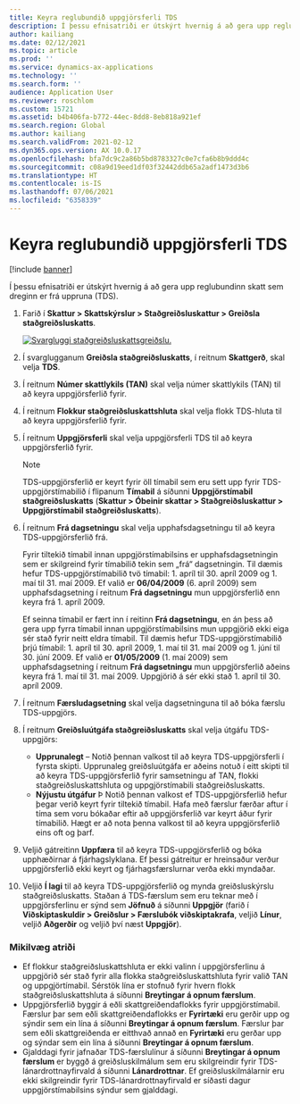 ```yaml
---
title: Keyra reglubundið uppgjörsferli TDS
description: Í þessu efnisatriði er útskýrt hvernig á að gera upp reglubundinn skatt sem dreginn er frá uppruna (TDS).
author: kailiang
ms.date: 02/12/2021
ms.topic: article
ms.prod: ''
ms.service: dynamics-ax-applications
ms.technology: ''
ms.search.form: ''
audience: Application User
ms.reviewer: roschlom
ms.custom: 15721
ms.assetid: b4b406fa-b772-44ec-8dd8-8eb818a921ef
ms.search.region: Global
ms.author: kailiang
ms.search.validFrom: 2021-02-12
ms.dyn365.ops.version: AX 10.0.17
ms.openlocfilehash: bfa7dc9c2a86b5bd8783327c0e7cfa6b8b9ddd4c
ms.sourcegitcommit: c08a9d19eed1df03f32442ddb65a2adf1473d3b6
ms.translationtype: HT
ms.contentlocale: is-IS
ms.lasthandoff: 07/06/2021
ms.locfileid: "6358339"
---
```

# <a name="run-the-periodic-tds-settlement-process"></a>Keyra reglubundið uppgjörsferli TDS

[!include [banner](../includes/banner.md)]

Í þessu efnisatriði er útskýrt hvernig á að gera upp reglubundinn skatt sem dreginn er frá uppruna (TDS).

1. Farið í **Skattur \> Skattskýrslur \> Staðgreiðsluskattur \> Greiðsla staðgreiðsluskatts**.

    [![Svargluggi staðgreiðsluskattsgreiðslu.](./media/apac-ind-TDS-47.png)](./media/apac-ind-TDS-47.png)

2. Í svarglugganum **Greiðsla staðgreiðsluskatts**, í reitnum **Skattgerð**, skal velja **TDS**.
3. Í reitnum **Númer skattlykils (TAN)** skal velja númer skattlykils (TAN) til að keyra uppgjörsferlið fyrir.
4. Í reitnum **Flokkur staðgreiðsluskattshluta** skal velja flokk TDS-hluta til að keyra uppgjörsferlið fyrir.
5. Í reitnum **Uppgjörsferli** skal velja uppgjörsferli TDS til að keyra uppgjörsferlið fyrir.

    > [!NOTE]
    > TDS-uppgjörsferlið er keyrt fyrir öll tímabil sem eru sett upp fyrir TDS-uppgjörstímabilið í flipanum **Tímabil** á síðunni **Uppgjörstímabil staðgreiðsluskatts** (**Skattur \> Óbeinir skattar \> Staðgreiðsluskattur \> Uppgjörstímabil staðgreiðsluskatts**).

6. Í reitnum **Frá dagsetningu** skal velja upphafsdagsetningu til að keyra TDS-uppgjörsferlið frá.

    Fyrir tiltekið tímabil innan uppgjörstímabilsins er upphafsdagsetningin sem er skilgreind fyrir tímabilið tekin sem „frá“ dagsetningin. Til dæmis hefur TDS-uppgjörstímabilið tvö tímabil: 1. apríl til 30. apríl 2009 og 1. maí til 31. maí 2009. Ef valið er **06/04/2009** (6. apríl 2009) sem upphafsdagsetning í reitnum **Frá dagsetningu** mun uppgjörsferlið enn keyra frá 1. apríl 2009.

    Ef seinna tímabil er fært inn í reitinn **Frá dagsetningu**, en án þess að gera upp fyrra tímabil innan uppgjörstímabilsins mun uppgjörið ekki eiga sér stað fyrir neitt eldra tímabil. Til dæmis hefur TDS-uppgjörstímabilið þrjú tímabil: 1. apríl til 30. apríl 2009, 1. maí til 31. maí 2009 og 1. júní til 30. júní 2009. Ef valið er **01/05/2009** (1. maí 2009) sem upphafsdagsetning í reitnum **Frá dagsetningu** mun uppgjörsferlið aðeins keyra frá 1. maí til 31. maí 2009. Uppgjörið á sér ekki stað 1. apríl til 30. apríl 2009.

7. Í reitnum **Færsludagsetning** skal velja dagsetninguna til að bóka færslu TDS-uppgjörs.
8. Í reitnum **Greiðsluútgáfa staðgreiðsluskatts** skal velja útgáfu TDS-uppgjörs:

     - **Upprunalegt** – Notið þennan valkost til að keyra TDS-uppgjörsferli í fyrsta skipti. Upprunaleg greiðsluútgáfa er aðeins notuð í eitt skipti til að keyra TDS-uppgjörsferlið fyrir samsetningu af TAN, flokki staðgreiðsluskattshluta og uppgjörstímabili staðgreiðsluskatts.
    - **Nýjustu útgáfur** Þ Notið þennan valkost ef TDS-uppgjörsferlið hefur þegar verið keyrt fyrir tiltekið tímabil. Hafa með færslur færðar aftur í tíma sem voru bókaðar eftir að uppgjörsferlið var keyrt áður fyrir tímabilið. Hægt er að nota þenna valkost til að keyra uppgjörsferlið eins oft og þarf.

9. Veljið gátreitinn **Uppfæra** til að keyra TDS-uppgjörsferlið og bóka upphæðirnar á fjárhagslyklana. Ef þessi gátreitur er hreinsaður verður uppgjörsferlið ekki keyrt og fjárhagsfærslurnar verða ekki myndaðar.
10. Veljið **Í lagi** til að keyra TDS-uppgjörsferlið og mynda greiðsluskýrslu staðgreiðsluskatts. Staðan á TDS-færslum sem eru teknar með í uppgjörsferlinu er sýnd sem **Jöfnuð** á síðunni **Uppgjör** (farið í **Viðskiptaskuldir \> Greiðslur \> Færslubók viðskiptakrafa**, veljið **Línur**, veljið **Aðgerðir** og veljið því næst **Uppgjör**).

### <a name="important-points"></a>Mikilvæg atriði

- Ef flokkur staðgreiðsluskattshluta er ekki valinn í uppgjörsferlinu á uppgjörið sér stað fyrir alla flokka staðgreiðsluskattshluta fyrir valið TAN og uppgjörtímabil. Sérstök lína er stofnuð fyrir hvern flokk staðgreiðsluskattshluta á síðunni **Breytingar á opnum færslum**.
- Uppgjörsferlið byggir á eðli skattgreiðendaflokks fyrir uppgjörstímabil. Færslur þar sem eðli skattgreiðendaflokks er **Fyrirtæki** eru gerðir upp og sýndir sem ein lína á síðunni **Breytingar á opnum færslum**. Færslur þar sem eðli skattgreiðenda er eitthvað annað en **Fyrirtæki** eru gerðar upp og sýndar sem ein lína á síðunni **Breytingar á opnum færslum**.
- Gjalddagi fyrir jafnaðar TDS-færslulínur á síðunni **Breytingar á opnum færslum** er byggð á greiðsluskilmálum sem eru skilgreindir fyrir TDS-lánardrottnayfirvald á síðunni **Lánardrottnar**. Ef greiðsluskilmálarnir eru ekki skilgreindir fyrir TDS-lánardrottnayfirvald er síðasti dagur uppgjörstímabilsins sýndur sem gjalddagi.
